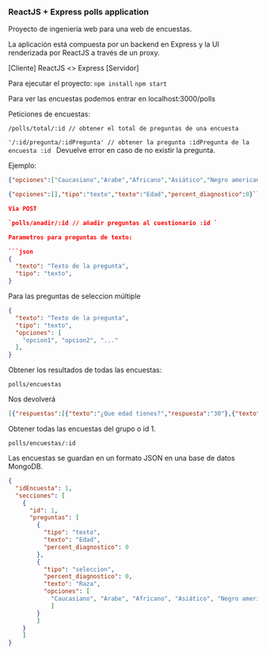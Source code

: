 
### ReactJS + Express polls application

Proyecto de ingenieria web para una web de encuestas.

La aplicación está compuesta por un backend en Express y la UI renderizada por ReactJS a través de un proxy. 

[Cliente] ReactJS <> Express [Servidor]

Para ejecutar el proyecto:
`npm install`
`npm start`

Para ver las encuestas podemos entrar en localhost:3000/polls

Peticiones de encuestas:

`/polls/total/:id // obtener el total de preguntas de una encuesta`

`'/:id/pregunta/:idPregunta' // obtener la pregunta :idPregunta de la encuesta :id ` Devuelve error en caso de no existir la pregunta. 

Ejemplo:

```json
{"opciones":["Caucasiano","Arabe","Africano","Asiático","Negro americano"],"tipo":"seleccion","percent_diagnostico":0,"texto":"Raza"}
```

```json
{"opciones":[],"tipo":"texto","texto":"Edad","percent_diagnostico":0}```` 

Via POST

`polls/anadir/:id // añadir preguntas al cuestionario :id `

Parametros para preguntas de texto:

```json
{
  "texto": "Texto de la pregunta",
  "tipo": "texto",
}
```
Para las preguntas de seleccion múltiple


```json
{
  "texto": "Texto de la pregunta",
  "tipo": "texto",
  "opciones": [
    "opcion1", "opcion2", "..."
  ],
}
```

Obtener los resultados de todas las encuestas:

`polls/encuestas`

Nos devolverá

```json
[{"respuestas":[{"texto":"¿Que edad tienes?","respuesta":"30"},{"texto":"¿Raza?","respuesta":"Caucasico"}],"_id":"5a664bcee407337d9b29158b","id":1}]
```

Obtener todas las encuestas del grupo o id 1. 

`polls/encuestas/:id`



Las encuestas se guardan en un formato JSON en una base de datos MongoDB. 

```json
{
  "idEncuesta": 1,
  "secciones": [
    {
      "id": 1,
      "preguntas": [
        {
          "tipo": "texto",
          "texto": "Edad",
          "percent_diagnostico": 0
        },
        {
          "tipo": "seleccion",
          "percent_diagnostico": 0, 
          "texto": "Raza",
          "opciones": [
            "Caucasiano", "Arabe", "Africano", "Asiático", "Negro americano"
            ]
        }
        ]
    }
    ]
}
```